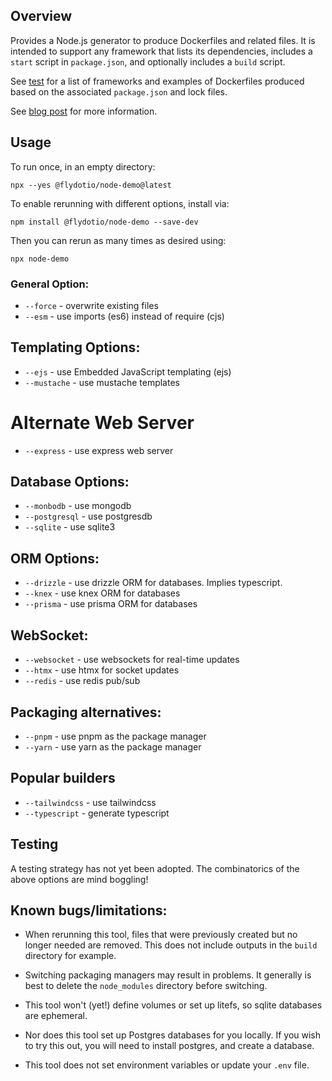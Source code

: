 ## Overview

Provides a Node.js generator to produce Dockerfiles and related files.  It is intended to support any framework that lists its dependencies, includes a `start` script in `package.json`, and optionally includes a `build` script.

See [test](./test) for a list of frameworks and examples of Dockerfiles produced based on the associated `package.json` and lock files.

See [blog post](https://fly.io/blog/vanilla-candy-sprinkles/) for more information.

## Usage

To run once, in an empty directory:

```
npx --yes @flydotio/node-demo@latest
```

To enable rerunning with different options, install via:

```
npm install @flydotio/node-demo --save-dev
```

Then you can rerun as many times as desired using:

```
npx node-demo
```

### General Option:

* `--force` - overwrite existing files
* `--esm` - use imports (es6) instead of require (cjs)

## Templating Options:

* `--ejs` - use Embedded JavaScript templating (ejs)
* `--mustache` - use mustache templates

# Alternate Web Server

* `--express` - use express web server

## Database Options:

* `--monbodb` - use mongodb
* `--postgresql` - use postgresdb
* `--sqlite` - use sqlite3

## ORM Options:

* `--drizzle` - use drizzle ORM for databases.  Implies typescript.
* `--knex` - use knex ORM for databases
* `--prisma` - use prisma ORM for databases

## WebSocket:

* `--websocket` - use websockets for real-time updates
* `--htmx` - use htmx for socket updates
* `--redis` - use redis pub/sub

## Packaging alternatives:

* `--pnpm` - use pnpm as the package manager
* `--yarn` - use yarn as the package manager

## Popular builders

* `--tailwindcss` - use tailwindcss
* `--typescript` - generate typescript

## Testing

A testing strategy has not yet been adopted.  The combinatorics of the above options are mind boggling!

## Known bugs/limitations:

* When rerunning this tool, files that were previously created but no longer needed are removed.  This does not include outputs in the `build` directory for example.

* Switching packaging managers may result in problems.  It generally is best to delete the `node_modules` directory before switching.

* This tool won't (yet!) define volumes or set up litefs, so sqlite databases are ephemeral.

* Nor does this tool set up Postgres databases for you locally.  If you wish to try this out, you will need to install postgres, and create a database.

* This tool does not set environment variables or update your `.env` file.
